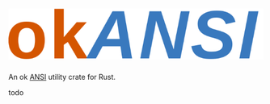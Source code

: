 # ![okANSI](gh-assets/okansi_logo.svg)

An ok [ANSI](https://en.wikipedia.org/wiki/ANSI_escape_code) utility crate for Rust.

todo
